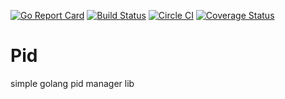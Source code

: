 [![Go Report Card](https://goreportcard.com/badge/github.com/mikif70/pidlib)](https://goreportcard.com/report/github.com/mikif70/pidlib)
[![Build Status](https://travis-ci.org/mikif70/pidlib.svg?branch=master)](https://travis-ci.org/mikif70/pidlib)
[![Circle CI](https://circleci.com/gh/mikif70/pidlib.svg?style=svg)](https://circleci.com/gh/mikif70/pidlib)
[![Coverage Status](https://coveralls.io/repos/github/mikif70/pidlib/badge.svg?branch=master)](https://coveralls.io/github/mikif70/pidlib?branch=master)


# Pid 
simple golang pid manager lib
